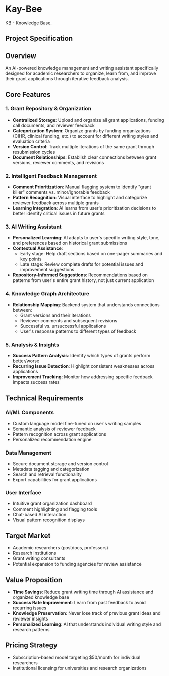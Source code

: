 # Kay-Bee

KB - Knowledge Base.

## Project Specification

## Overview

An AI-powered knowledge management and writing assistant specifically designed for academic researchers to organize, learn from, and improve their grant applications through iterative feedback analysis.

## Core Features

### 1. Grant Repository & Organization

- **Centralized Storage**: Upload and organize all grant applications, funding call documents, and reviewer feedback
- **Categorization System**: Organize grants by funding organizations (CIHR, clinical funding, etc.) to account for different writing styles and evaluation criteria
- **Version Control**: Track multiple iterations of the same grant through resubmission cycles
- **Document Relationships**: Establish clear connections between grant versions, reviewer comments, and revisions

### 2. Intelligent Feedback Management

- **Comment Prioritization**: Manual flagging system to identify "grant killer" comments vs. minor/ignorable feedback
- **Pattern Recognition**: Visual interface to highlight and categorize reviewer feedback across multiple grants
- **Learning Integration**: AI learns from user's prioritization decisions to better identify critical issues in future grants

### 3. AI Writing Assistant

- **Personalized Learning**: AI adapts to user's specific writing style, tone, and preferences based on historical grant submissions
- **Contextual Assistance**:
  - Early stage: Help draft sections based on one-pager summaries and key points
  - Late stage: Review complete drafts for potential issues and improvement suggestions
- **Repository-Informed Suggestions**: Recommendations based on patterns from user's entire grant history, not just current application

### 4. Knowledge Graph Architecture

- **Relationship Mapping**: Backend system that understands connections between:
  - Grant versions and their iterations
  - Reviewer comments and subsequent revisions
  - Successful vs. unsuccessful applications
  - User's response patterns to different types of feedback

### 5. Analysis & Insights

- **Success Pattern Analysis**: Identify which types of grants perform better/worse
- **Recurring Issue Detection**: Highlight consistent weaknesses across applications
- **Improvement Tracking**: Monitor how addressing specific feedback impacts success rates

## Technical Requirements

### AI/ML Components

- Custom language model fine-tuned on user's writing samples
- Semantic analysis of reviewer feedback
- Pattern recognition across grant applications
- Personalized recommendation engine

### Data Management

- Secure document storage and version control
- Metadata tagging and categorization
- Search and retrieval functionality
- Export capabilities for grant applications

### User Interface

- Intuitive grant organization dashboard
- Comment highlighting and flagging tools
- Chat-based AI interaction
- Visual pattern recognition displays

## Target Market

- Academic researchers (postdocs, professors)
- Research institutions
- Grant writing consultants
- Potential expansion to funding agencies for review assistance

## Value Proposition

- **Time Savings**: Reduce grant writing time through AI assistance and organized knowledge base
- **Success Rate Improvement**: Learn from past feedback to avoid recurring issues
- **Knowledge Preservation**: Never lose track of previous grant ideas and reviewer insights
- **Personalized Learning**: AI that understands individual writing style and research patterns

## Pricing Strategy

- Subscription-based model targeting $50/month for individual researchers
- Institutional licensing for universities and research organizations

